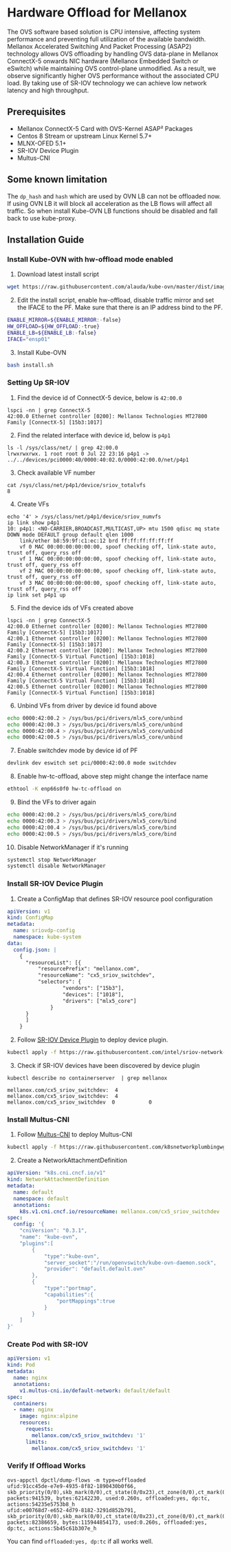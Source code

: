 ﻿# Hardware Offload for Mellanox 

The OVS software based solution is CPU intensive, affecting system performance and preventing full utilization of the available bandwidth.
Mellanox Accelerated Switching And Packet Processing (ASAP2) technology allows OVS offloading by handling OVS data-plane in Mellanox ConnectX-5 onwards NIC hardware (Mellanox Embedded Switch or eSwitch) while maintaining OVS control-plane unmodified. As a result, we observe significantly higher OVS performance without the associated CPU load.
By taking use of SR-IOV technology we can achieve low network latency and high throughput.

## Prerequisites
- Mellanox ConnectX-5 Card with OVS-Kernel ASAP² Packages
- Centos 8 Stream or upstream Linux Kernel 5.7+
- MLNX-OFED 5.1+
- SR-IOV Device Plugin
- Multus-CNI

## Some known limitation

The `dp_hash` and `hash` which are used by OVN LB can not be offloaded now.
If using OVN LB it will block all acceleration as the LB flows will affect all traffic.
So when install Kube-OVN LB functions should be disabled and fall back to use kube-proxy.

## Installation Guide

### Install Kube-OVN with hw-offload mode enabled
1. Download latest install script

```bash
wget https://raw.githubusercontent.com/alauda/kube-ovn/master/dist/images/install.sh
```

2. Edit the install script, enable hw-offload, disable traffic mirror and set the IFACE to the PF.
Make sure that there is an IP address bind to the PF.

```bash
ENABLE_MIRROR=${ENABLE_MIRROR:-false}
HW_OFFLOAD=${HW_OFFLOAD:-true}
ENABLE_LB=${ENABLE_LB:-false}
IFACE="ensp01"
```

3. Install Kube-OVN

```bash
bash install.sh
```

### Setting Up SR-IOV
1. Find the device id of ConnectX-5 device, below is `42:00.0`

```shell
lspci -nn | grep ConnectX-5
42:00.0 Ethernet controller [0200]: Mellanox Technologies MT27800 Family [ConnectX-5] [15b3:1017]
```

2. Find the related interface with device id, below is `p4p1`

```shell
ls -l /sys/class/net/ | grep 42:00.0
lrwxrwxrwx. 1 root root 0 Jul 22 23:16 p4p1 -> ../../devices/pci0000:40/0000:40:02.0/0000:42:00.0/net/p4p1
```

3. Check available VF number

```shell
cat /sys/class/net/p4p1/device/sriov_totalvfs
8
```

4. Create VFs

```shell
echo '4' > /sys/class/net/p4p1/device/sriov_numvfs
ip link show p4p1
10: p4p1: <NO-CARRIER,BROADCAST,MULTICAST,UP> mtu 1500 qdisc mq state DOWN mode DEFAULT group default qlen 1000
    link/ether b8:59:9f:c1:ec:12 brd ff:ff:ff:ff:ff:ff
    vf 0 MAC 00:00:00:00:00:00, spoof checking off, link-state auto, trust off, query_rss off
    vf 1 MAC 00:00:00:00:00:00, spoof checking off, link-state auto, trust off, query_rss off
    vf 2 MAC 00:00:00:00:00:00, spoof checking off, link-state auto, trust off, query_rss off
    vf 3 MAC 00:00:00:00:00:00, spoof checking off, link-state auto, trust off, query_rss off
ip link set p4p1 up
```

5. Find the device ids of VFs created above

```shell
lspci -nn | grep ConnectX-5
42:00.0 Ethernet controller [0200]: Mellanox Technologies MT27800 Family [ConnectX-5] [15b3:1017]
42:00.1 Ethernet controller [0200]: Mellanox Technologies MT27800 Family [ConnectX-5] [15b3:1017]
42:00.2 Ethernet controller [0200]: Mellanox Technologies MT27800 Family [ConnectX-5 Virtual Function] [15b3:1018]
42:00.3 Ethernet controller [0200]: Mellanox Technologies MT27800 Family [ConnectX-5 Virtual Function] [15b3:1018]
42:00.4 Ethernet controller [0200]: Mellanox Technologies MT27800 Family [ConnectX-5 Virtual Function] [15b3:1018]
42:00.5 Ethernet controller [0200]: Mellanox Technologies MT27800 Family [ConnectX-5 Virtual Function] [15b3:1018]
```

6. Unbind VFs from driver by device id found above

```bash
echo 0000:42:00.2 > /sys/bus/pci/drivers/mlx5_core/unbind
echo 0000:42:00.3 > /sys/bus/pci/drivers/mlx5_core/unbind
echo 0000:42:00.4 > /sys/bus/pci/drivers/mlx5_core/unbind
echo 0000:42:00.5 > /sys/bus/pci/drivers/mlx5_core/unbind
```

7. Enable switchdev mode by device id of PF

```bash
devlink dev eswitch set pci/0000:42:00.0 mode switchdev
```

8. Enable hw-tc-offload, above step might change the interface name

```bash
ethtool -K enp66s0f0 hw-tc-offload on
```

9. Bind the VFs to driver again

```bash
echo 0000:42:00.2 > /sys/bus/pci/drivers/mlx5_core/bind
echo 0000:42:00.3 > /sys/bus/pci/drivers/mlx5_core/bind
echo 0000:42:00.4 > /sys/bus/pci/drivers/mlx5_core/bind
echo 0000:42:00.5 > /sys/bus/pci/drivers/mlx5_core/bind
```

10. Disable NetworkManager if it's running

```bash
systemctl stop NetworkManager
systemctl disable NetworkManager
```

### Install SR-IOV Device Plugin
1. Create a ConfigMap that defines SR-IOV resource pool configuration
```yaml
apiVersion: v1
kind: ConfigMap
metadata:
  name: sriovdp-config
  namespace: kube-system
data:
  config.json: |
    {
      "resourceList": [{
          "resourcePrefix": "mellanox.com",
          "resourceName": "cx5_sriov_switchdev",
          "selectors": {
                  "vendors": ["15b3"],
                  "devices": ["1018"],
                  "drivers": ["mlx5_core"]
              }
      }
      ]
    }
```

2. Follow [SR-IOV Device Plugin](https://github.com/intel/sriov-network-device-plugin) to deploy device plugin.

```bash
kubectl apply -f https://raw.githubusercontent.com/intel/sriov-network-device-plugin/master/deployments/k8s-v1.16/sriovdp-daemonset.yaml
```

3. Check if SR-IOV devices have been discovered by device plugin

```shell
kubectl describe no containerserver  | grep mellanox

mellanox.com/cx5_sriov_switchdev:  4
mellanox.com/cx5_sriov_switchdev:  4
mellanox.com/cx5_sriov_switchdev  0           0
```
### Install Multus-CNI
1. Follow [Multus-CNI](https://github.com/k8snetworkplumbingwg/multus-cni) to deploy Multus-CNI

```bash
kubectl apply -f https://raw.githubusercontent.com/k8snetworkplumbingwg/multus-cni/master/deployments/multus-daemonset.yml
```

2. Create a NetworkAttachmentDefinition
```yaml
apiVersion: "k8s.cni.cncf.io/v1"
kind: NetworkAttachmentDefinition
metadata:
  name: default
  namespace: default
  annotations:
    k8s.v1.cni.cncf.io/resourceName: mellanox.com/cx5_sriov_switchdev
spec:
  config: '{
    "cniVersion": "0.3.1",
    "name": "kube-ovn",
    "plugins":[
        {
            "type":"kube-ovn",
            "server_socket":"/run/openvswitch/kube-ovn-daemon.sock",
            "provider": "default.default.ovn"
        },
        {
            "type":"portmap",
            "capabilities":{
                "portMappings":true
            }
        }
    ]
}'
```

### Create Pod with SR-IOV
```yaml
apiVersion: v1
kind: Pod
metadata:
  name: nginx
  annotations:
    v1.multus-cni.io/default-network: default/default
spec:
  containers:
  - name: nginx
    image: nginx:alpine
    resources:
      requests:
        mellanox.com/cx5_sriov_switchdev: '1'
      limits:
        mellanox.com/cx5_sriov_switchdev: '1'
```
### Verify If Offload Works

```shell
ovs-appctl dpctl/dump-flows -m type=offloaded
ufid:91cc45de-e7e9-4935-8f82-1890430b0f66, skb_priority(0/0),skb_mark(0/0),ct_state(0/0x23),ct_zone(0/0),ct_mark(0/0),ct_label(0/0x1),recirc_id(0),dp_hash(0/0),in_port(5b45c61b307e_h),packet_type(ns=0/0,id=0/0),eth(src=00:00:00:c5:6d:4e,dst=00:00:00:e7:16:ce),eth_type(0x0800),ipv4(src=0.0.0.0/0.0.0.0,dst=0.0.0.0/0.0.0.0,proto=0/0,tos=0/0,ttl=0/0,frag=no), packets:941539, bytes:62142230, used:0.260s, offloaded:yes, dp:tc, actions:54235e5753b8_h
ufid:e00768d7-e652-4d79-8182-3291d852b791, skb_priority(0/0),skb_mark(0/0),ct_state(0/0x23),ct_zone(0/0),ct_mark(0/0),ct_label(0/0x1),recirc_id(0),dp_hash(0/0),in_port(54235e5753b8_h),packet_type(ns=0/0,id=0/0),eth(src=00:00:00:e7:16:ce,dst=00:00:00:c5:6d:4e),eth_type(0x0800),ipv4(src=0.0.0.0/0.0.0.0,dst=0.0.0.0/0.0.0.0,proto=0/0,tos=0/0,ttl=0/0,frag=no), packets:82386659, bytes:115944854173, used:0.260s, offloaded:yes, dp:tc, actions:5b45c61b307e_h
```

You can find `offloaded:yes, dp:tc` if all works well.

